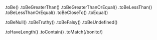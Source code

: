 .toBe()
.toBeGreaterThan()
.toBeGreaterThanOrEqual()
.toBeLessThan()
.toBeLessThanOrEqual()
.toBeCloseTo()
.toEqual()

.toBeNull()
.toBeTruthy()
.toBeFalsy()
.toBeUndefined()

.toHaveLength()
.toContain()
.toMatch(/bonito/)